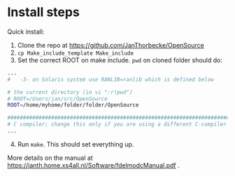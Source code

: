 # Install steps

Quick install:
1. Clone the repo at https://github.com/JanThorbecke/OpenSource
2. `cp Make_include_template Make_include`
3. Set the correct ROOT on make include. `pwd` on cloned folder should do:
```sh
...
#   -3- on Solaris system use RANLIB=ranlib which is defined below

# the current directory (in vi ":r!pwd")
# ROOT=/Users/jan/src/OpenSource
ROOT=/home/myhome/folder/folder/OpenSource

########################################################################
# C compiler; change this only if you are using a different C-compiler
...
```
4. Run `make`. This should set everything up.

More details on the manual at https://janth.home.xs4all.nl/Software/fdelmodcManual.pdf .



